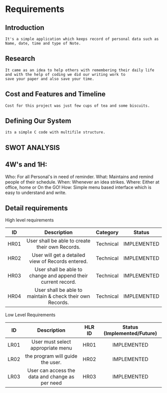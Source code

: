 # Requirements
## Introduction
    It's a simple application which keeps record of personal data such as Name, date, time and type of Note. 

## Research
    It came as an idea to help others with remembering their daily life and with the help of coding we did our writing work to 
    save your paper and also save your time.
    
## Cost and Features and Timeline
    Cost for this project was just few cups of tea and some biscuits.
    
## Defining Our System
    its a simple C code with multifile structure.
## SWOT ANALYSIS

## 4W's and 1H:
 Who: For all Personal's in need of reminder.
 What: Maintains and remind people of their schedule.
 When: Whenever an idea strikes.
 Where: Either at office, home or On the GO!
 How: Simple menu based interface which is easy to understand and write.

## Detail requirements

High level requirements


|**ID**|**Description**|**Category**|**Status**|
| :-: | :-: | :-: | :-: |
|HR01|User shall be able to create their own Records.|Technical|IMPLEMENTED|
|HR02|User will get a detailed view of Records entered. |Technical|IMPLEMENTED|
|HR03|User shall be able to change and append their current record.|Technical|IMPLEMENTED|
|HR04|User shall be able to maintain & check their own Records.|Technical|IMPLEMENTED|

Low Level Requirements

|**ID**|**Description**|**HLR ID**|**Status (Implemented/Future)**|
| :-: | :-: | :-: | :-: |
|LR01| User must select appropriate menu|HR01|IMPLEMENTED|
|LR02|the program will guide the user.|HR02|IMPLEMENTED|
|LR03|User can access the data and change as per need |HR03|IMPLEMENTED|
